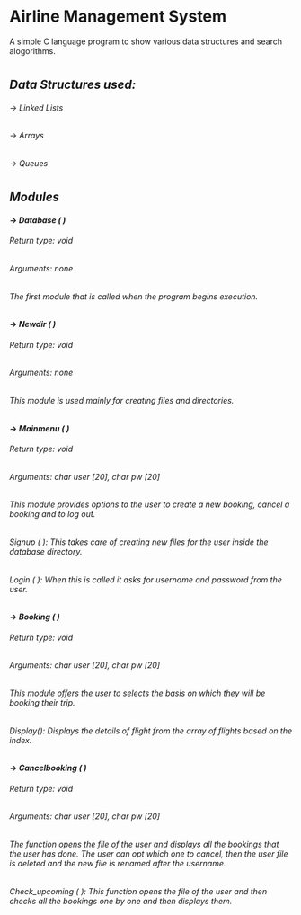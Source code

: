 # Airline Management System
A simple C language program to show various data structures and search alogorithms.
#

## *Data Structures used:*
###### -> Linked Lists
###### -> Arrays
###### -> Queues
#

## *Modules*
#### *-> Database ( )* 
###### Return type: void 
###### Arguments: none
###### The first module that is called when the program begins execution. 

#### *-> Newdir ( )* 
###### Return type: void 
###### Arguments: none
###### This module is used mainly for creating files and directories. 

#### *-> Mainmenu ( )* 
###### Return type: void 
###### Arguments: char user [20], char pw [20]
###### This module provides options to the user to create a new booking, cancel a booking and to log out.
###### Signup ( ): This takes care of creating new files for the user inside the database directory. 
###### Login ( ): When this is called it asks for username and password from the user. 

#### *-> Booking ( )* 
###### Return type: void 
###### Arguments: char user [20], char pw [20]
###### This module offers the user to selects the basis on which they will be booking their trip. 
###### Display(): Displays the details of flight from the array of flights based on the index. 

#### *-> Cancelbooking ( )*
###### Return type: void 
###### Arguments: char user [20], char pw [20]
###### The function opens the file of the user and displays all the bookings that the user has done. The user can opt which one to cancel, then the user file is deleted and the new file is renamed after the username. 
###### Check_upcoming ( ): This function opens the file of the user and then checks all the bookings one by one and then displays them. 
